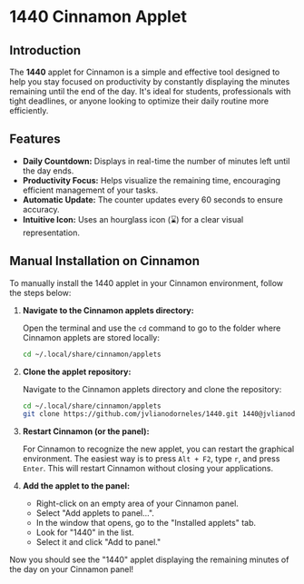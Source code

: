 # 1440 Cinnamon Applet

## Introduction

The **1440** applet for Cinnamon is a simple and effective tool designed to help you stay focused on productivity by constantly displaying the minutes remaining until the end of the day. It's ideal for students, professionals with tight deadlines, or anyone looking to optimize their daily routine more efficiently.

## Features

- **Daily Countdown:** Displays in real-time the number of minutes left until the day ends.
- **Productivity Focus:** Helps visualize the remaining time, encouraging efficient management of your tasks.
- **Automatic Update:** The counter updates every 60 seconds to ensure accuracy.
- **Intuitive Icon:** Uses an hourglass icon (⌛️) for a clear visual representation.

## Manual Installation on Cinnamon

To manually install the 1440 applet in your Cinnamon environment, follow the steps below:

1.  **Navigate to the Cinnamon applets directory:**

    Open the terminal and use the `cd` command to go to the folder where Cinnamon applets are stored locally:

    ```bash
    cd ~/.local/share/cinnamon/applets
    ```

2.  **Clone the applet repository:**

    Navigate to the Cinnamon applets directory and clone the repository:

    ```bash
    cd ~/.local/share/cinnamon/applets
    git clone https://github.com/jvlianodorneles/1440.git 1440@jvlianodorneles
    ```

4.  **Restart Cinnamon (or the panel):**

    For Cinnamon to recognize the new applet, you can restart the graphical environment. The easiest way is to press `Alt + F2`, type `r`, and press `Enter`. This will restart Cinnamon without closing your applications.

5.  **Add the applet to the panel:**

    - Right-click on an empty area of your Cinnamon panel.
    - Select "Add applets to panel...".
    - In the window that opens, go to the "Installed applets" tab.
    - Look for "1440" in the list.
    - Select it and click "Add to panel."

Now you should see the "1440" applet displaying the remaining minutes of the day on your Cinnamon panel!